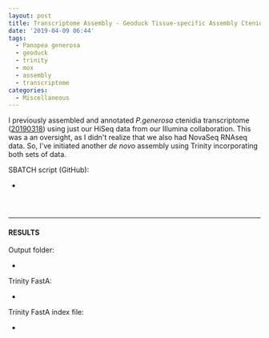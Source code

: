 ```yaml
---
layout: post
title: Transcriptome Assembly - Geoduck Tissue-specific Assembly Ctenidia with HiSeq and NovaSeq Data on Mox
date: '2019-04-09 06:44'
tags:
  - Panopea generosa
  - geoduck
  - trinity
  - mox
  - assembly
  - transcriptome
categories:
  - Miscellaneous
---
```


I previously assembled and annotated _P.generosa_ ctenidia transcriptome ([20190318](https://robertslab.github.io/sams-notebook/2019/03/18/Transcriptome-Annotation-Geoduck-Ctenidia-with-Trinotate-on-Mox.html)) using just our HiSeq data from our Illumina collaboration. This was a an oversight, as I didn't realize that we also had NovaSeq RNAseq data. So, I've initiated another _de novo_ assembly using Trinity incorporating both sets of data.

SBATCH script (GitHub):

- []()

<pre><code>

</code></pre>

---

#### RESULTS

Output folder:

- []()

Trinity FastA:

- []()

Trinity FastA index file:

- []()
